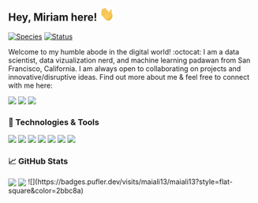 ## Hey, Miriam here! <img src="https://raw.githubusercontent.com/maiali13/maiali13/master/wave.gif" width="30px">

[![Species](https://img.shields.io/badge/Species-Homo_sapiens-success?style=flat-square&logo=mailchimp&logoColor=white&color=2bbc8a)](https://en.wikipedia.org/wiki/Homo_sapiens)
[![Status](https://img.shields.io/badge/Status-Stable-success?style=flat-square&logo=gravatar&logoColor=white&color=2bbc8a)](https://en.wikipedia.org/wiki/Life)

Welcome to my humble abode in the digital world! :octocat: I am a data scientist, data vizualization nerd, and machine learning padawan from San Francisco, California. I am always open to collaborating on projects and innovative/disruptive ideas. Find out more about me & feel free to connect with me here:

[![](https://img.shields.io/badge/-miriamali-blue?style=flat-square&logo=Linkedin&logoColor=white&link=https://www.linkedin.com/in/miriam-ali/)](https://www.linkedin.com/in/miriam-ali/)
[![](https://img.shields.io/badge/-miriamaali@outlook.com-a0d8f3?style=flat-square&logo=microsoft-outlook&logoColor=white&link=mailto:miriamaali@outlook.com)](mailto:miriamaali@outlook.com)
[![](https://img.shields.io/badge/-resume-6897bb?style=flat-square&logo=when-i-work&logoColor=white&link=https://docs.google.com/document/d/171nP6K9000dsMnanS9r9S3H84X8boG9HgyD5c2wByrQ/edit?usp=sharing)](https://docs.google.com/document/d/171nP6K9000dsMnanS9r9S3H84X8boG9HgyD5c2wByrQ/edit?usp=sharing)


### 🔧 Technologies & Tools
![](https://img.shields.io/badge/OS-Linux-informational?style=flat-square&logo=linux&logoColor=white&color=2bbc8a)
![](https://img.shields.io/badge/Code-Python-informational?style=flat-square&logo=python&logoColor=white&color=2bbc8a)
![](https://img.shields.io/badge/Shell-Bash-informational?style=flat-square&logo=gnu-bash&logoColor=white&color=2bbc8a)
![](https://img.shields.io/badge/Tools-Docker-informational?style=flat-square&logo=docker&logoColor=white&color=2bbc8a)
![](https://img.shields.io/badge/Tools-PostgreSQL-informational?style=flat-square&logo=postgresql&logoColor=white&color=2bbc8a)
![](https://img.shields.io/badge/Tools-Git-informational?style=flat-square&logo=git&logoColor=white&color=2bbc8a)
![](https://img.shields.io/badge/Learning-AWS-informational?style=flat-square&logo=amazon-aws&logoColor=white&color=2bbc8a)


### 📈 GitHub Stats
<img align="center" src="https://github-readme-hellorusk.vercel.app/api?username=maiali13&hide_title=true&show_icons=true&theme=vue&hide=stars" />
<img align="center" src="https://github-readme-stats.vercel.app/api/top-langs/?username=maiali13&layout=compact&theme=vue" />
![](https://badges.pufler.dev/visits/maiali13/maiali13?style=flat-square&color=2bbc8a)
